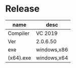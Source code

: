 # Release
|name|desc|
|-|-|
|Compiler|VC 2019|
|Ver|2.0.6.50|
|exe|windows,x86|
|(x64).exe|windows,x64|
